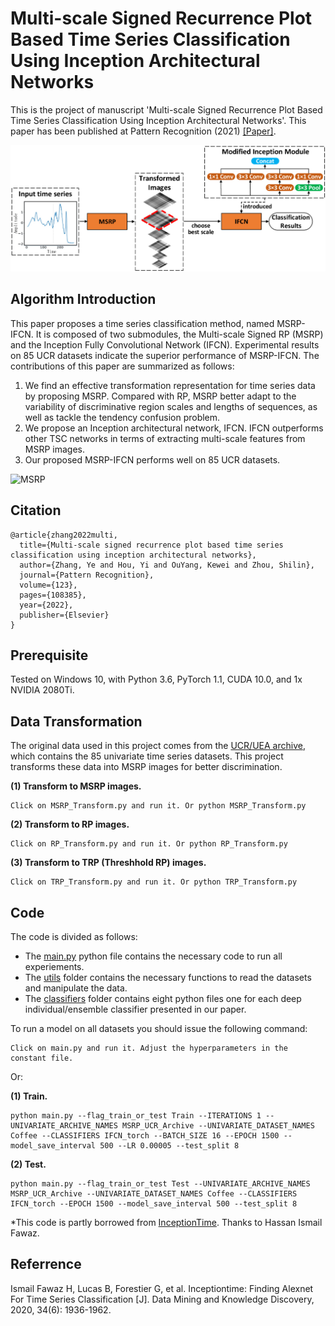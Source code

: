 # Multi-scale Signed Recurrence Plot Based Time Series Classification Using Inception Architectural Networks
This is the project of manuscript 'Multi-scale Signed Recurrence Plot Based Time Series Classification Using Inception Architectural Networks'. This paper has been published at Pattern Recognition (2021) [[Paper]](https://www.sciencedirect.com/science/article/pii/S0031320321005653).

![archi](MSRP_IFCN_archi.png)

## Algorithm Introduction

This paper proposes a time series classification method, named MSRP-IFCN. It is composed of two submodules, the Multi-scale Signed RP (MSRP) and the Inception Fully Convolutional Network (IFCN). Experimental results on 85 UCR datasets indicate the superior performance of MSRP-IFCN. The contributions of this paper are summarized as follows:

1. We find an effective transformation representation for time series data by proposing MSRP. Compared with RP, MSRP better adapt to the variability of discriminative region scales and lengths of sequences, as well as tackle the tendency confusion problem. 
2. We propose an Inception architectural network, IFCN. IFCN outperforms other TSC networks in terms of extracting multi-scale features from MSRP images. 
3. Our proposed MSRP-IFCN performs well on 85 UCR datasets. 

![MSRP](F:\Ensemble-master-MS-RP\MSRP_flow.png)

## Citation

```
@article{zhang2022multi,
  title={Multi-scale signed recurrence plot based time series classification using inception architectural networks},
  author={Zhang, Ye and Hou, Yi and OuYang, Kewei and Zhou, Shilin},
  journal={Pattern Recognition},
  volume={123},
  pages={108385},
  year={2022},
  publisher={Elsevier}
}
```

## Prerequisite

Tested on Windows 10, with Python 3.6, PyTorch 1.1, CUDA 10.0, and 1x NVIDIA 2080Ti.

## Data Transformation

The original data used in this project comes from the [UCR/UEA archive](http://timeseriesclassification.com/TSC.zip), which contains the 85 univariate time series datasets. This project transforms these data into MSRP images for better discrimination.

**(1) Transform to MSRP images.**

```
Click on MSRP_Transform.py and run it. Or python MSRP_Transform.py
```

**(2) Transform to RP images.**

```
Click on RP_Transform.py and run it. Or python RP_Transform.py
```

**(3) Transform to TRP (Threshhold RP) images.**

```
Click on TRP_Transform.py and run it. Or python TRP_Transform.py
```

## Code 
The code is divided as follows: 
* The [main.py](https://github.com/hfawaz/ijcnn19ensemble/blob/master/src/main.py) python file contains the necessary code to run all experiements. 
* The [utils](https://github.com/hfawaz/ijcnn19ensemble/blob/master/src/utils/) folder contains the necessary functions to read the datasets and manipulate the data.
* The [classifiers](https://github.com/hfawaz/ijcnn19ensemble/tree/master/src/classifiers) folder contains eight python files one for each deep individual/ensemble classifier presented in our paper. 

To run a model on all datasets you should issue the following command: 

```
Click on main.py and run it. Adjust the hyperparameters in the constant file.
```

Or:

**(1) Train.**

```
python main.py --flag_train_or_test Train --ITERATIONS 1 --UNIVARIATE_ARCHIVE_NAMES MSRP_UCR_Archive --UNIVARIATE_DATASET_NAMES Coffee --CLASSIFIERS IFCN_torch --BATCH_SIZE 16 --EPOCH 1500 --model_save_interval 500 --LR 0.00005 --test_split 8
```
**(2) Test.**

```
python main.py --flag_train_or_test Test --UNIVARIATE_ARCHIVE_NAMES MSRP_UCR_Archive --UNIVARIATE_DATASET_NAMES Coffee --CLASSIFIERS IFCN_torch --EPOCH 1500 --model_save_interval 500 --test_split 8
```

*This code is partly borrowed from [InceptionTime](https://github.com/hfawaz/InceptionTime). Thanks to Hassan Ismail Fawaz.

## Referrence

Ismail Fawaz H, Lucas B, Forestier G, et al. Inceptiontime: Finding Alexnet For Time Series Classification [J]. Data Mining and Knowledge Discovery, 2020, 34(6): 1936-1962.